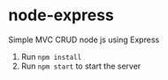 # node-express
Simple MVC CRUD node js using Express

1. Run ```npm install```
2. Run ```npm start``` to start the server
